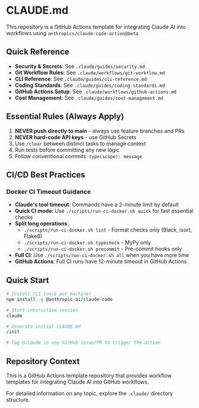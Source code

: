 # CLAUDE.md

This repository is a GitHub Actions template for integrating Claude AI into workflows using `anthropics/claude-code-action@beta`.

## Quick Reference
- **Security & Secrets**: See `.claude/guides/security.md`
- **Git Workflow Rules**: See `.claude/workflows/git-workflow.md`
- **CLI Reference**: See `.claude/guides/cli-reference.md`
- **Coding Standards**: See `.claude/guides/coding-standards.md`
- **GitHub Actions Setup**: See `.claude/workflows/github-actions.md`
- **Cost Management**: See `.claude/guides/cost-management.md`

## Essential Rules (Always Apply)
1. **NEVER push directly to main** - always use feature branches and PRs
2. **NEVER hard-code API keys** - use GitHub Secrets
3. Use `/clear` between distinct tasks to manage context
4. Run tests before committing any new logic
5. Follow conventional commits: `type(scope): message`

## CI/CD Best Practices
### Docker CI Timeout Guidance
- **Claude's tool timeout**: Commands have a 2-minute limit by default
- **Quick CI mode**: Use `./scripts/run-ci-docker.sh quick` for fast essential checks
- **Split long operations**: 
  - `./scripts/run-ci-docker.sh lint` - Format checks only (Black, isort, Flake8)
  - `./scripts/run-ci-docker.sh typecheck` - MyPy only
  - `./scripts/run-ci-docker.sh precommit` - Pre-commit hooks only
- **Full CI**: Use `./scripts/run-ci-docker.sh all` when you have more time
- **GitHub Actions**: Full CI runs have 12-minute timeout in GitHub Actions

## Quick Start
```bash
# Install CLI (once per machine)
npm install -g @anthropic-ai/claude-code

# Start interactive session
claude

# Generate initial CLAUDE.md
/init

# Tag @claude in any GitHub issue/PR to trigger the action
```

## Repository Context
This is a GitHub Actions template repository that provides workflow templates for integrating Claude AI into GitHub workflows.

For detailed information on any topic, explore the `.claude/` directory structure.
